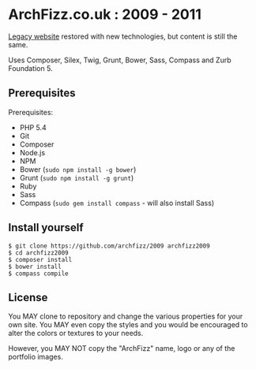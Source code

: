 ArchFizz.co.uk : 2009 - 2011
============================

[Legacy website](http://2009.archfizz.org/) restored with new technologies, but content is still the same.

Uses Composer, Silex, Twig, Grunt, Bower, Sass, Compass and Zurb Foundation 5.


Prerequisites
-------------

Prerequisites:

  * PHP 5.4
  * Git
  * Composer
  * Node.js
  * NPM
  * Bower (`sudo npm install -g bower`)
  * Grunt (`sudo npm install -g grunt`)
  * Ruby
  * Sass
  * Compass (`sudo gem install compass` - will also install Sass)


Install yourself
----------------

    $ git clone https://github.com/archfizz/2009 archfizz2009
    $ cd archfizz2009
    $ composer install
    $ bower install
    $ compass compile


License
-------

You MAY clone to repository and change the various properties for your own site.
You MAY even copy the styles and you would be encouraged to alter the colors or textures to your needs.

However, you MAY NOT copy the "ArchFizz" name, logo or any of the portfolio images.
